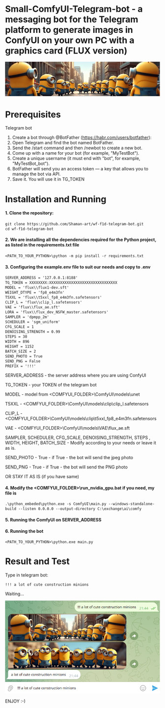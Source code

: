 # Small-ComfyUI-Telegram-bot - a messaging bot for the Telegram platform to generate images in ConfyUI on your own PC with a graphics card (FLUX version)

![Drag and Drop Nodes](./images/header.png)

# Prerequisites 

Telegram bot

1. Create a bot through @BotFather (https://habr.com/users/botfather): 
2. Open Telegram and find the bot named BotFather. 
3. Send the /start command and then /newbot to create a new bot.
4. Come up with a name for your bot (for example, "MyTestBot"). 
5. Create a unique username (it must end with "bot", for example, "MyTestBot_bot"). 
6. BotFather will send you an access token — a key that allows you to manage the bot via API. 
7. Save it. You will use it in TG_TOKEN


# Installation and Running

#### 1. Clone the repository:
```
git clone https://github.com/Shaman-art/wf-f1d-telegram-bot.git
cd wf-f1d-telegram-bot
```
#### 2. We are installing all the dependencies required for the Python project, as listed in the requirements.txt file
```
<PATH_TO_YOUR_PYTHON>\python -m pip install -r requirements.txt
```
#### 3. Configuring the example.env file to suit our needs and copy to .env

```
SERVER_ADDRESS = '127.0.0.1:8188' 
TG_TOKEN = XXXXXXXX:XXXXXXXXXXXXXXXXXXXXXXXXXXXXXXX
MODEL = 'flux\\flux1-dev.sft'
WEIGHT_DTYPE = 'fp8_e4m3fn'
T5XXL = 'flux\\t5xxl_fp8_e4m3fn.safetensors'
CLIP_L = 'flux\\clip_l.safetensors'
VAE = 'flux\\flux_ae.sft'
LORA = 'flux\\flux_dev_NSFW_master.safetensors'
SAMPLER = 'dpmpp_2m'
SCHEDULER = 'sgm_uniform'
CFG_SCALE = 1
DENOISING_STRENGTH = 0.99
STEPS = 30
WIDTH = 896
HEIGHT = 1152
BATCH_SIZE = 2
SEND_PHOTO = True
SEND_PNG = False
PREFIX = '!!!'
```
SERVER_ADDRESS - the server address where you are using ConfyUI

TG_TOKEN - your TOKEN of the telegram bot

MODEL - model from <COMFYUI_FOLDER>\ComfyUI\models\unet

T5XXL - <COMFYUI_FOLDER>\ComfyUI\models\clip\clip_l.safetensors

CLIP_L - <COMFYUI_FOLDER>\ComfyUI\models\clip\t5xxl_fp8_e4m3fn.safetensors

VAE - <COMFYUI_FOLDER>\ComfyUI\models\VAE\flux_ae.sft

SAMPLER, SCHEDULER, CFG_SCALE, DENOISING_STRENGTH, STEPS , WIDTH, HEIGHT, BATCH_SIZE - Modify according to your needs or leave it as is.

SEND_PHOTO -  True - if True - the bot will send the jpeg photo

SEND_PNG - True - if True - the bot will send the PNG photo

OR STAY IT AS IS (if you have same)

#### 4. Modify the <COMFYUI_FOLDER>\run_nvidia_gpu.bat if you need, my file is
```
.\python_embeded\python.exe -s ComfyUI\main.py --windows-standalone-build --listen 0.0.0.0 --output-directory C:\exchange\ai\comfy
```

#### 5. Running the ComfyUI on SERVER_ADDRESS
#### 6. Running the bot
```
<PATH_TO_YOUR_PYTHON>\python.exe main.py 
```
# Result and Test

Type in telegram bot:

```
!!! a lot of cute construction minions
```
Waiting...

![Drag and Drop Nodes](./images/result.png)

ENJOY :-)


